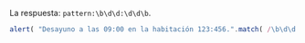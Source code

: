 
La respuesta: `pattern:\b\d\d:\d\d\b`.

```js run
alert( "Desayuno a las 09:00 en la habitación 123:456.".match( /\b\d\d:\d\d\b/ ) ); // 09:00
```

